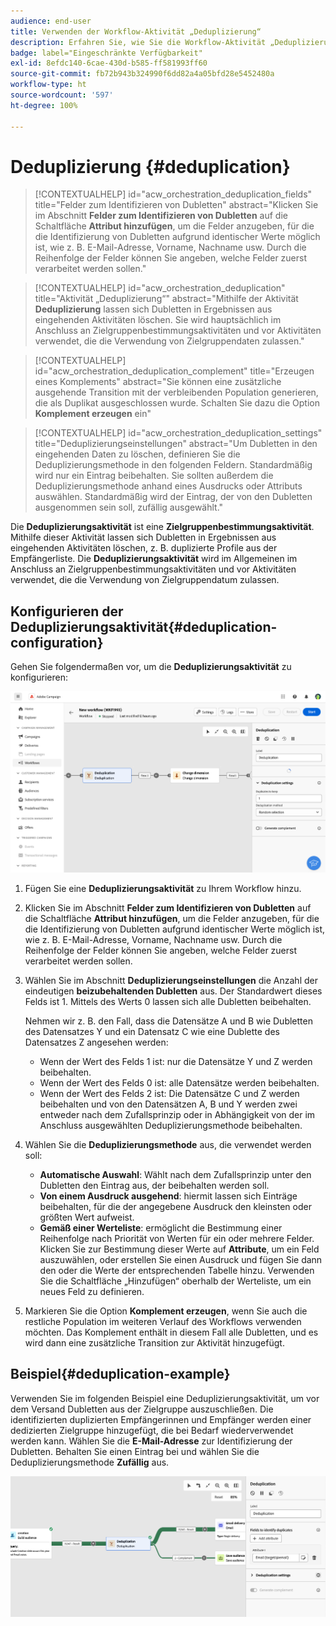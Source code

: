 ```yaml
---
audience: end-user
title: Verwenden der Workflow-Aktivität „Deduplizierung“
description: Erfahren Sie, wie Sie die Workflow-Aktivität „Deduplizierung“ verwenden.
badge: label="Eingeschränkte Verfügbarkeit"
exl-id: 8efdc140-6cae-430d-b585-ff581993ff60
source-git-commit: fb72b943b324990f6dd82a4a05bfd28e5452480a
workflow-type: ht
source-wordcount: '597'
ht-degree: 100%

---
```


# Deduplizierung {#deduplication}

>[!CONTEXTUALHELP]
>id="acw_orchestration_deduplication_fields"
>title="Felder zum Identifizieren von Dubletten"
>abstract="Klicken Sie im Abschnitt **Felder zum Identifizieren von Dubletten** auf die Schaltfläche **Attribut hinzufügen**, um die Felder anzugeben, für die die Identifizierung von Dubletten aufgrund identischer Werte möglich ist, wie z. B. E-Mail-Adresse, Vorname, Nachname usw. Durch die Reihenfolge der Felder können Sie angeben, welche Felder zuerst verarbeitet werden sollen."

>[!CONTEXTUALHELP]
>id="acw_orchestration_deduplication"
>title="Aktivität „Deduplizierung“"
>abstract="Mithilfe der Aktivität **Deduplizierung** lassen sich Dubletten in Ergebnissen aus eingehenden Aktivitäten löschen. Sie wird hauptsächlich im Anschluss an Zielgruppenbestimmungsaktivitäten und vor Aktivitäten verwendet, die die Verwendung von Zielgruppendaten zulassen."

>[!CONTEXTUALHELP]
>id="acw_orchestration_deduplication_complement"
>title="Erzeugen eines Komplements"
>abstract="Sie können eine zusätzliche ausgehende Transition mit der verbleibenden Population generieren, die als Duplikat ausgeschlossen wurde. Schalten Sie dazu die Option **Komplement erzeugen** ein"

>[!CONTEXTUALHELP]
>id="acw_orchestration_deduplication_settings"
>title="Deduplizierungseinstellungen"
>abstract="Um Dubletten in den eingehenden Daten zu löschen, definieren Sie die Deduplizierungsmethode in den folgenden Feldern. Standardmäßig wird nur ein Eintrag beibehalten. Sie sollten außerdem die Deduplizierungsmethode anhand eines Ausdrucks oder Attributs auswählen. Standardmäßig wird der Eintrag, der von den Dubletten ausgenommen sein soll, zufällig ausgewählt."

Die **Deduplizierungsaktivität** ist eine **Zielgruppenbestimmungsaktivität**. Mithilfe dieser Aktivität lassen sich Dubletten in Ergebnissen aus eingehenden Aktivitäten löschen, z. B. duplizierte Profile aus der Empfängerliste. Die **Deduplizierungsaktivität** wird im Allgemeinen im Anschluss an Zielgruppenbestimmungsaktivitäten und vor Aktivitäten verwendet, die die Verwendung von Zielgruppendatum zulassen.

## Konfigurieren der Deduplizierungsaktivität{#deduplication-configuration}

Gehen Sie folgendermaßen vor, um die **Deduplizierungsaktivität** zu konfigurieren:

![](../assets/workflow-deduplication.png)

1. Fügen Sie eine **Deduplizierungsaktivität** zu Ihrem Workflow hinzu.

1. Klicken Sie im Abschnitt **Felder zum Identifizieren von Dubletten** auf die Schaltfläche **Attribut hinzufügen**, um die Felder anzugeben, für die die Identifizierung von Dubletten aufgrund identischer Werte möglich ist, wie z. B. E-Mail-Adresse, Vorname, Nachname usw. Durch die Reihenfolge der Felder können Sie angeben, welche Felder zuerst verarbeitet werden sollen.

1. Wählen Sie im Abschnitt **Deduplizierungseinstellungen** die Anzahl der eindeutigen **beizubehaltenden Dubletten** aus. Der Standardwert dieses Felds ist 1. Mittels des Werts 0 lassen sich alle Dubletten beibehalten.

   Nehmen wir z. B. den Fall, dass die Datensätze A und B wie Dubletten des Datensatzes Y und ein Datensatz C wie eine Dublette des Datensatzes Z angesehen werden:

   * Wenn der Wert des Felds 1 ist: nur die Datensätze Y und Z werden beibehalten.
   * Wenn der Wert des Felds 0 ist: alle Datensätze werden beibehalten.
   * Wenn der Wert des Felds 2 ist: Die Datensätze C und Z werden beibehalten und von den Datensätzen A, B und Y werden zwei entweder nach dem Zufallsprinzip oder in Abhängigkeit von der im Anschluss ausgewählten Deduplizierungsmethode beibehalten.

1. Wählen Sie die **Deduplizierungsmethode** aus, die verwendet werden soll:

   * **Automatische Auswahl**: Wählt nach dem Zufallsprinzip unter den Dubletten den Eintrag aus, der beibehalten werden soll.
   * **Von einem Ausdruck ausgehend**: hiermit lassen sich Einträge beibehalten, für die der angegebene Ausdruck den kleinsten oder größten Wert aufweist.
   * **Gemäß einer Werteliste**: ermöglicht die Bestimmung einer Reihenfolge nach Priorität von Werten für ein oder mehrere Felder. Klicken Sie zur Bestimmung dieser Werte auf **Attribute**, um ein Feld auszuwählen, oder erstellen Sie einen Ausdruck und fügen Sie dann den oder die Werte der entsprechenden Tabelle hinzu. Verwenden Sie die Schaltfläche „Hinzufügen“ oberhalb der Werteliste, um ein neues Feld zu definieren.

1. Markieren Sie die Option **Komplement erzeugen**, wenn Sie auch die restliche Population im weiteren Verlauf des Workflows verwenden möchten. Das Komplement enthält in diesem Fall alle Dubletten, und es wird dann eine zusätzliche Transition zur Aktivität hinzugefügt.

## Beispiel{#deduplication-example}

Verwenden Sie im folgenden Beispiel eine Deduplizierungsaktivität, um vor dem Versand Dubletten aus der Zielgruppe auszuschließen. Die identifizierten duplizierten Empfängerinnen und Empfänger werden einer dedizierten Zielgruppe hinzugefügt, die bei Bedarf wiederverwendet werden kann. Wählen Sie die **E-Mail-Adresse** zur Identifizierung der Dubletten. Behalten Sie einen Eintrag bei und wählen Sie die Deduplizierungsmethode **Zufällig** aus.

![](../assets/workflow-deduplication-example.png)
